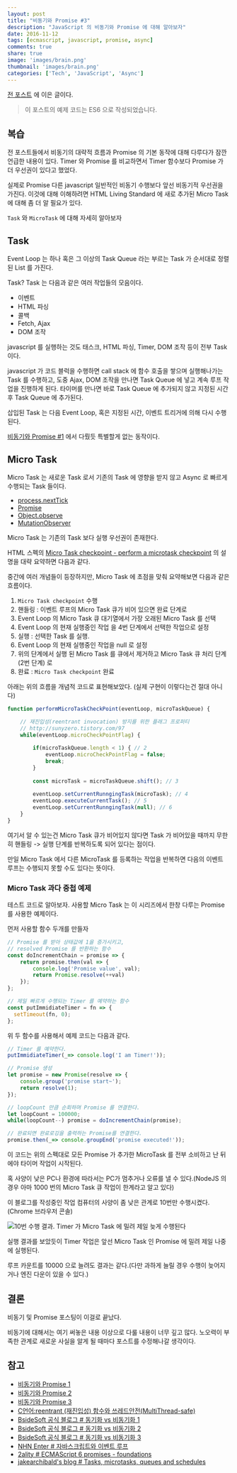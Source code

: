 ```yaml
---
layout: post
title: "비동기와 Promise #3"
description: "JavaScript 의 비동기와 Promise 에 대해 알아보자"
date: 2016-11-12
tags: [ecmascript, javascript, promise, async]
comments: true
share: true
image: 'images/brain.png'
thumbnail: 'images/brain.png'
categories: ['Tech', 'JavaScript', 'Async']
---
```


<!-- toc -->

[전 포스트](/blog/2016/11/09/javascript-async-promise-2/) 에 이은 글이다.

> 이 포스트의 예제 코드는 ES6 으로 작성되었습니다.

## 복습

전 포스트들에서 비동기의 대략적 흐름과 Promise 의 기본 동작에 대해 다루다가 잠깐 언급한 내용이 있다. Timer 와 Promise 를 비교하면서 Timer 함수보다 Promise 가 더 우선권이 있다고 했었다.

실제로 Promise 다른 javascript 일반적인 비동기 수행보다 앞선 비동기적 우선권을 가진다. 이것에 대해 이해하려면 HTML Living Standard 에 새로 추가된 Micro Task 에 대해 좀 더 알 필요가 있다.

`Task` 와 `MicroTask` 에 대해 자세히 알아보자

## Task

Event Loop 는 하나 혹은 그 이상의 Task Queue 라는 부르는 Task 가 순서대로 정렬된 List 를 가진다. 

Task? Task 는 다음과 같은 여러 작업들의 모음이다.

- 이벤트
- HTML 파싱
- 콜백
- Fetch, Ajax
- DOM 조작

javascript 를 실행하는 것도 태스크, HTML 파싱, Timer, DOM 조작 등이 전부 Task 이다.

javascript 가 코드 블럭을 수행하면 call stack 에 함수 호출을 쌓으며 실행해나가는 Task 를 수행하고, 도중 Ajax, DOM 조작을 만나면 Task Queue 에 넣고 계속 루프 작업을 진행하게 된다. 타이머를 만나면 바로 Task Queue 에 추가되지 않고 지정된 시간 후 Task Queue 에 추가된다.

삽입된 Task 는 다음 Event Loop, 혹은 지정된 시간, 이벤트 트리거에 의해 다시 수행된다.

[비동기와 Promise #1](/blog/2016/11/08/javascript-async-promise-1/) 에서 다뤘듯 특별할게 없는 동작이다.

## Micro Task

Micro Task 는 새로운 Task 로서 기존의 Task 에 영향을 받지 않고 Async 로 빠르게 수행되는 Task 들이다.

- [process.nextTick](https://blog.outsider.ne.kr/739)
- [Promise](https://developer.mozilla.org/ko/docs/Web/JavaScript/Reference/Global_Objects/Promise)
- [Object.observe](https://developer.mozilla.org/ko/docs/Web/JavaScript/Reference/Global_Objects/Object/observe)
- [MutationObserver](https://developer.mozilla.org/ko/docs/Web/API/MutationObserver)

Micro Task 는 기존의 Task 보다 실행 우선권이 존재한다.

HTML 스펙의 [Micro Task checkpoint - perform a microtask checkpoint](https://html.spec.whatwg.org/multipage/webappapis.html#perform-a-microtask-checkpoint) 의 설명을 대략 요약하면 다음과 같다.

중간에 여러 개념들이 등장하지만, Micro Task 에 초점을 맞춰 요약해보면 다음과 같은 흐름이다.

1. `Micro Task checkpoint` 수행
2. 핸들링 : 이벤트 루프의 Micro Task 큐가 비어 있으면 완료 단계로
3. Event Loop 의 Micro Task 큐 대기열에서 가장 오래된 Micro Task 를 선택
4. Event Loop 의 현재 실행중인 작업 을 4번 단계에서 선택한 작업으로 설정
5. 실행 : 선택한 Task 를 실행.
6. Event Loop 의 현재 실행중인 작업을 null 로 설정
7. 위의 단계에서 실행 된 Micro Task 를 큐에서 제거하고 Micro Task 큐 처리 단계 (2번 단계) 로
8. 완료 : `Micro Task checkpoint` 완료

아래는 위의 흐름을 개념적 코드로 표현해보았다. (실제 구현이 이렇다는건 절대 아니다)

```javascript
function performMicroTaskCheckPoint(eventLoop, microTaskQueue) {

    // 재진입성(reentrant invocation) 방지를 위한 플래그 프로퍼티
    // http://sunyzero.tistory.com/97
    while(eventLoop.microCheckPointFlag) {
    
        if(microTaskQueue.length < 1) { // 2
            eventLoop.microCheckPointFlag = false;
            break;
        }
        
        const microTask = microTaskQueue.shift(); // 3
        
        eventLoop.setCurrentRunngingTask(microTask); // 4
        eventLoop.executeCurrentTask(); // 5
        eventLoop.setCurrentRunngingTask(null); // 6
    }
}
```

여기서 알 수 있는건 Micro Task 큐가 비어있지 않다면 Task 가 비어있을 때까지 무한히 핸들링 -> 실행 단계를 반복하도록 되어 있다는 점이다.

만일 Micro Task 에서 다른 MicroTask 를 등록하는 작업을 반복하면 다음의 이벤트 루프는 수행되지 못할 수도 있다는 뜻이다.

### Micro Task 과다 중첩 예제

테스트 코드로 알아보자. 사용할 Micro Task 는 이 시리즈에서 한창 다루는 Promise 를 사용한 예제이다.

먼저 사용할 함수 두개를 만들자

```javascript
// Promise 를 받아 상태값에 1을 증가시키고,
// resolved Promise 를 반환하는 함수
const doIncrementChain = promise => {
    return promise.then(val => {
        console.log('Promise value', val);
        return Promise.resolve(++val)
    });
};

// 제일 빠르게 수행되는 Timer 를 예약하는 함수
const putImmidiateTimer = fn => {
  setTimeout(fn, 0);
};
```

위 두 함수를 사용해서 예제 코드는 다음과 같다.

```javascript
// Timer 를 예약한다.
putImmidiateTimer(_=> console.log('I am Timer!'));

// Promise 생성
let promise = new Promise(resolve => {
    console.group('promise start~');
    return resolve(1);
});

// loopCount 만큼 순회하며 Promise 를 연결한다.
let loopCount = 100000;
while(loopCount--) promise = doIncrementChain(promise);

// 완료되면 완료로깅을 출력하는 Promise를 연결한다.
promise.then(_=> console.groupEnd('promise executed!'));
```

이 코드는 위의 스펙대로 모든 Promise 가 추가한 MicroTask 를 전부 소비하고 난 뒤에야 타이머 작업이 시작된다.

혹 사양이 낮은 PC나 환경에 따라서는 PC가 멈추거나 오류를 낼 수 있다.(NodeJS 의 경우 아마 1000 번의 Micro Task 큐 작업이 한계라고 알고 있다)

이 블로그를 작성중인 작업 컴퓨터의 사양이 좀 낮은 관계로 10번만 수행시켰다. (Chrome 브라우저 콘솔)

![10번 수행 결과. Timer 가 Micro Task 에 밀려 제일 늦게 수행된다](/blog/images/promise/P_T.png)

실행 결과를 보았듯이 Timer 작업은 앞선 Micro Task 인 Promise 에 밀려 제일 나중에 실행된다.

루프 카운트를 10000 으로 늘려도 결과는 같다.(다만 과하게 늘릴 경우 수행이 늦어지거나 엔진 다운이 있을 수 있다.)

## 결론

비동기 및 Promise 포스팅이 이걸로 끝났다.

비동기에 대해서는 여기 써놓은 내용 이상으로 다룰 내용이 너무 깊고 많다. 노오력이 부족한 관계로 새로운 사실을 알게 될 때마다 포스트를 수정해나갈 생각이다.

## 참고
- [비동기와 Promise 1](/blog/2016/11/08/javascript-async-promise-1/) 
- [비동기와 Promise 2](/blog/2016/11/09/javascript-async-promise-2/) 
- [비동기와 Promise 3](/blog/2016/11/12/javascript-async-promise-3/) 
- [C언어:reentrant (재진입성) 함수와 쓰레드안전(MultiThread-safe)](http://sunyzero.tistory.com/97)
- [BsideSoft 공식 블로그 # 동기화 vs 비동기화 1](http://www.bsidesoft.com/?p=399)
- [BsideSoft 공식 블로그 # 동기화 vs 비동기화 2](http://www.bsidesoft.com/?p=414)
- [BsideSoft 공식 블로그 # 동기화 vs 비동기화 3](http://www.bsidesoft.com/?p=423)
- [NHN Enter # 자바스크립트와 이벤트 루프](https://github.com/nhnent/fe.javascript/wiki/June-13-June-17,-2016)
- [2ality # ECMAScript 6 promises - foundations](http://www.2ality.com/2014/09/es6-promises-foundations.html)
- [jakearchibald's blog # Tasks, microtasks, queues and schedules](https://jakearchibald.com/2015/tasks-microtasks-queues-and-schedules)
